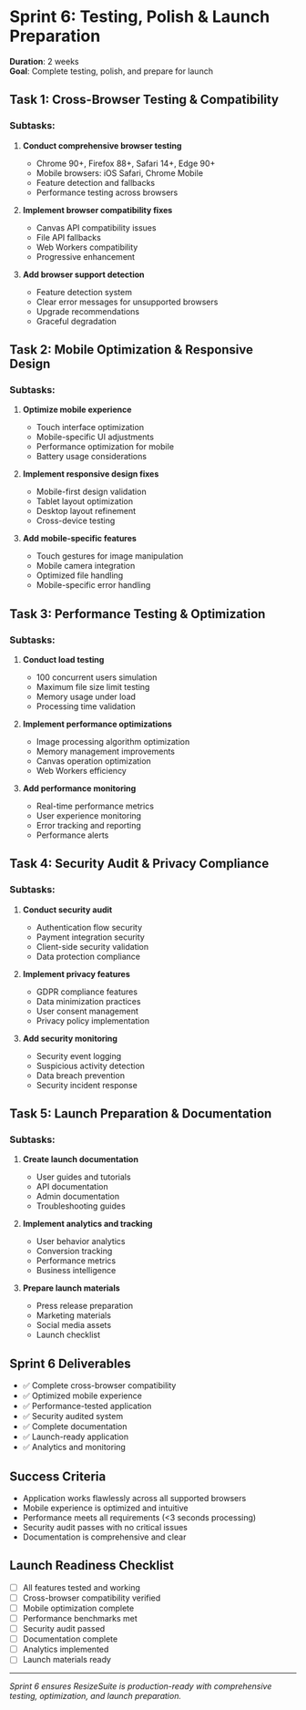 # Sprint 6: Testing, Polish & Launch Preparation
**Duration**: 2 weeks  
**Goal**: Complete testing, polish, and prepare for launch

## Task 1: Cross-Browser Testing & Compatibility
### Subtasks:
1. **Conduct comprehensive browser testing**
   - Chrome 90+, Firefox 88+, Safari 14+, Edge 90+
   - Mobile browsers: iOS Safari, Chrome Mobile
   - Feature detection and fallbacks
   - Performance testing across browsers

2. **Implement browser compatibility fixes**
   - Canvas API compatibility issues
   - File API fallbacks
   - Web Workers compatibility
   - Progressive enhancement

3. **Add browser support detection**
   - Feature detection system
   - Clear error messages for unsupported browsers
   - Upgrade recommendations
   - Graceful degradation

## Task 2: Mobile Optimization & Responsive Design
### Subtasks:
1. **Optimize mobile experience**
   - Touch interface optimization
   - Mobile-specific UI adjustments
   - Performance optimization for mobile
   - Battery usage considerations

2. **Implement responsive design fixes**
   - Mobile-first design validation
   - Tablet layout optimization
   - Desktop layout refinement
   - Cross-device testing

3. **Add mobile-specific features**
   - Touch gestures for image manipulation
   - Mobile camera integration
   - Optimized file handling
   - Mobile-specific error handling

## Task 3: Performance Testing & Optimization
### Subtasks:
1. **Conduct load testing**
   - 100 concurrent users simulation
   - Maximum file size limit testing
   - Memory usage under load
   - Processing time validation

2. **Implement performance optimizations**
   - Image processing algorithm optimization
   - Memory management improvements
   - Canvas operation optimization
   - Web Workers efficiency

3. **Add performance monitoring**
   - Real-time performance metrics
   - User experience monitoring
   - Error tracking and reporting
   - Performance alerts

## Task 4: Security Audit & Privacy Compliance
### Subtasks:
1. **Conduct security audit**
   - Authentication flow security
   - Payment integration security
   - Client-side security validation
   - Data protection compliance

2. **Implement privacy features**
   - GDPR compliance features
   - Data minimization practices
   - User consent management
   - Privacy policy implementation

3. **Add security monitoring**
   - Security event logging
   - Suspicious activity detection
   - Data breach prevention
   - Security incident response

## Task 5: Launch Preparation & Documentation
### Subtasks:
1. **Create launch documentation**
   - User guides and tutorials
   - API documentation
   - Admin documentation
   - Troubleshooting guides

2. **Implement analytics and tracking**
   - User behavior analytics
   - Conversion tracking
   - Performance metrics
   - Business intelligence

3. **Prepare launch materials**
   - Press release preparation
   - Marketing materials
   - Social media assets
   - Launch checklist

## Sprint 6 Deliverables
- ✅ Complete cross-browser compatibility
- ✅ Optimized mobile experience
- ✅ Performance-tested application
- ✅ Security audited system
- ✅ Complete documentation
- ✅ Launch-ready application
- ✅ Analytics and monitoring

## Success Criteria
- Application works flawlessly across all supported browsers
- Mobile experience is optimized and intuitive
- Performance meets all requirements (<3 seconds processing)
- Security audit passes with no critical issues
- Documentation is comprehensive and clear

## Launch Readiness Checklist
- [ ] All features tested and working
- [ ] Cross-browser compatibility verified
- [ ] Mobile optimization complete
- [ ] Performance benchmarks met
- [ ] Security audit passed
- [ ] Documentation complete
- [ ] Analytics implemented
- [ ] Launch materials ready

---

*Sprint 6 ensures ResizeSuite is production-ready with comprehensive testing, optimization, and launch preparation.*

